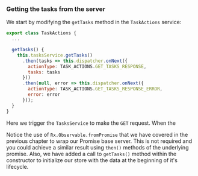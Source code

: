 ### Getting the tasks from the server

We start by modifying the `getTasks` method in the `TaskActions` service:

```javascript
export class TaskActions {
  ...

  getTasks() {
    this.tasksService.getTasks()
      .then(tasks => this.dispatcher.onNext({
        actionType: TASK_ACTIONS.GET_TASKS_RESPONSE,
        tasks: tasks
      }))
      .then(null, error => this.dispatcher.onNext({
        actionType: TASK_ACTIONS.GET_TASKS_RESPONSE_ERROR,
        error: error
      }));
  }
}
```

Here we trigger the `TasksService` to make the `GET` request. When the 

Notice the use of `Rx.Observable.fromPromise` that we have covered in the previous chapter to wrap our Promise base server. This is not required and you could achieve a similar result using `then()` methods of the underlying promise. Also, we have added a call to `getTasks()` method within the constructor to initialize our store with the data at the beginning of it's lifecycle.
